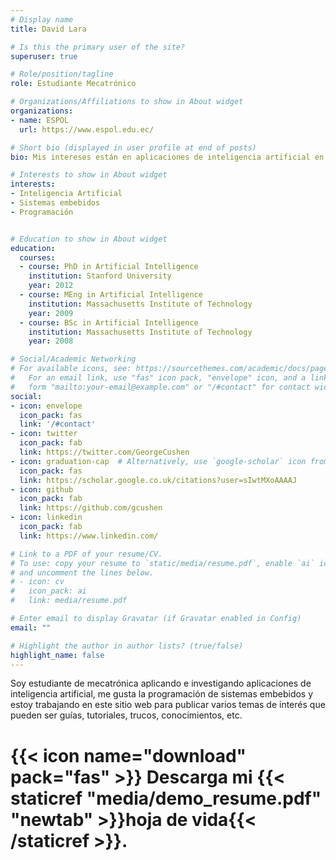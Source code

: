 ```yaml
---
# Display name
title: David Lara

# Is this the primary user of the site?
superuser: true

# Role/position/tagline
role: Estudiante Mecatrónico

# Organizations/Affiliations to show in About widget
organizations:
- name: ESPOL
  url: https://www.espol.edu.ec/

# Short bio (displayed in user profile at end of posts)
bio: Mis intereses están en aplicaciones de inteligencia artificial en sistemas embebidos y su programación.

# Interests to show in About widget
interests:
- Inteligencia Artificial
- Sistemas embebidos
- Programación


# Education to show in About widget
education:
  courses:
  - course: PhD in Artificial Intelligence
    institution: Stanford University
    year: 2012
  - course: MEng in Artificial Intelligence
    institution: Massachusetts Institute of Technology
    year: 2009
  - course: BSc in Artificial Intelligence
    institution: Massachusetts Institute of Technology
    year: 2008

# Social/Academic Networking
# For available icons, see: https://sourcethemes.com/academic/docs/page-builder/#icons
#   For an email link, use "fas" icon pack, "envelope" icon, and a link in the
#   form "mailto:your-email@example.com" or "/#contact" for contact widget.
social:
- icon: envelope
  icon_pack: fas
  link: '/#contact'
- icon: twitter
  icon_pack: fab
  link: https://twitter.com/GeorgeCushen
- icon: graduation-cap  # Alternatively, use `google-scholar` icon from `ai` icon pack
  icon_pack: fas
  link: https://scholar.google.co.uk/citations?user=sIwtMXoAAAAJ
- icon: github
  icon_pack: fab
  link: https://github.com/gcushen
- icon: linkedin
  icon_pack: fab
  link: https://www.linkedin.com/

# Link to a PDF of your resume/CV.
# To use: copy your resume to `static/media/resume.pdf`, enable `ai` icons in `params.toml`, 
# and uncomment the lines below.
# - icon: cv
#   icon_pack: ai
#   link: media/resume.pdf

# Enter email to display Gravatar (if Gravatar enabled in Config)
email: ""

# Highlight the author in author lists? (true/false)
highlight_name: false
---
```


Soy estudiante de mecatrónica aplicando e investigando aplicaciones de inteligencia artificial, me gusta la programación de sistemas embebidos y estoy trabajando en este sitio web para publicar varios temas de interés que pueden ser guías, tutoriales, trucos, conocimientos, etc.

# {{< icon name="download" pack="fas" >}} Descarga mi {{< staticref "media/demo_resume.pdf" "newtab" >}}hoja de vida{{< /staticref >}}.
